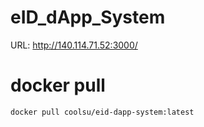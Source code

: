 # eID_dApp_System
URL: http://140.114.71.52:3000/

# docker pull
```
docker pull coolsu/eid-dapp-system:latest
```